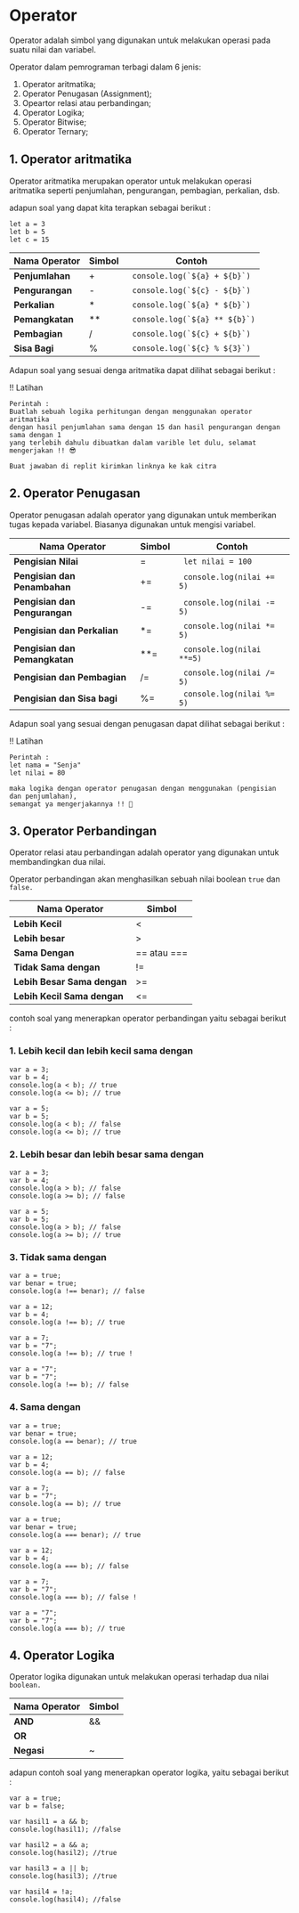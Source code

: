 # Operator

Operator adalah simbol yang digunakan untuk melakukan operasi pada suatu nilai dan variabel.

Operator dalam pemrograman terbagi dalam 6 jenis:

1. Operator aritmatika;
2. Operator Penugasan (Assignment);
3. Opeartor relasi atau perbandingan;
4. Operator Logika;
5. Operator Bitwise;
6. Operator Ternary;

## 1. Operator aritmatika

Operator aritmatika merupakan operator untuk melakukan operasi aritmatika seperti penjumlahan, pengurangan, pembagian, perkalian, dsb.

adapun soal yang dapat kita terapkan sebagai berikut :

```
let a = 3
let b = 5
let c = 15
```

| Nama Operator   | Simbol | Contoh                           |
| --------------- | ------ | -------------------------------- |
| **Penjumlahan** | +      | `` console.log(`${a} + ${b}`)``  |
| **Pengurangan** | -      | `` console.log(`${c} - ${b}`)``  |
| **Perkalian**   | \*     | `` console.log(`${a} * ${b}`)``  |
| **Pemangkatan** | \*\*   | `` console.log(`${a} ** ${b}`)`` |
| **Pembagian**   | /      | `` console.log(`${c} + ${b}`)``  |
| **Sisa Bagi**   | %      | `` console.log(`${c} % ${3}`)``  |

Adapun soal yang sesuai denga aritmatika dapat dilihat sebagai berikut :

!! Latihan

```
Perintah :
Buatlah sebuah logika perhitungan dengan menggunakan operator aritmatika
dengan hasil penjumlahan sama dengan 15 dan hasil pengurangan dengan sama dengan 1
yang terlebih dahulu dibuatkan dalam varible let dulu, selamat mengerjakan !! 😎
```

```
Buat jawaban di replit kirimkan linknya ke kak citra

```

## 2. Operator Penugasan

Operator penugasan adalah operator yang digunakan untuk memberikan tugas kepada variabel. Biasanya digunakan untuk mengisi variabel.

| Nama Operator                 | Simbol | Contoh                     |
| ----------------------------- | ------ | -------------------------- |
| **Pengisian Nilai**           | =      | ` let nilai = 100`         |
| **Pengisian dan Penambahan**  | +=     | ` console.log(nilai += 5)` |
| **Pengisian dan Pengurangan** | -=     | ` console.log(nilai -= 5)` |
| **Pengisian dan Perkalian**   | \*=    | ` console.log(nilai *= 5)` |
| **Pengisian dan Pemangkatan** | \*\*=  | ` console.log(nilai **=5)` |
| **Pengisian dan Pembagian**   | /=     | ` console.log(nilai /= 5)` |
| **Pengisian dan Sisa bagi**   | %=     | ` console.log(nilai %= 5)` |

Adapun soal yang sesuai dengan penugasan dapat dilihat sebagai berikut :

!! Latihan

```
Perintah :
let nama = "Senja"
let nilai = 80

maka logika dengan operator penugasan dengan menggunakan (pengisian dan penjumlahan),
semangat ya mengerjakannya !! 🤑

```

## 3. Operator Perbandingan

Operator relasi atau perbandingan adalah operator yang digunakan untuk membandingkan dua nilai.

Operator perbandingan akan menghasilkan sebuah nilai boolean `true` dan `false.`

| Nama Operator               | Simbol      |
| --------------------------- | ----------- |
| **Lebih Kecil**             | <           |
| **Lebih besar**             | >           |
| **Sama Dengan**             | == atau === |
| **Tidak Sama dengan**       | !=          |
| **Lebih Besar Sama dengan** | >=          |
| **Lebih Kecil Sama dengan** | <=          |

contoh soal yang menerapkan operator perbandingan yaitu sebagai berikut :

### 1. Lebih kecil dan lebih kecil sama dengan

```
var a = 3;
var b = 4;
console.log(a < b); // true
console.log(a <= b); // true

var a = 5;
var b = 5;
console.log(a < b); // false
console.log(a <= b); // true
```

### 2. Lebih besar dan lebih besar sama dengan

```
var a = 3;
var b = 4;
console.log(a > b); // false
console.log(a >= b); // false

var a = 5;
var b = 5;
console.log(a > b); // false
console.log(a >= b); // true
```

### 3. Tidak sama dengan

```
var a = true;
var benar = true;
console.log(a !== benar); // false

var a = 12;
var b = 4;
console.log(a !== b); // true

var a = 7;
var b = "7";
console.log(a !== b); // true !

var a = "7";
var b = "7";
console.log(a !== b); // false
```

### 4. Sama dengan

```
var a = true;
var benar = true;
console.log(a == benar); // true

var a = 12;
var b = 4;
console.log(a == b); // false

var a = 7;
var b = "7";
console.log(a == b); // true
```

```
var a = true;
var benar = true;
console.log(a === benar); // true

var a = 12;
var b = 4;
console.log(a === b); // false

var a = 7;
var b = "7";
console.log(a === b); // false !

var a = "7";
var b = "7";
console.log(a === b); // true
```

## 4. Operator Logika

Operator logika digunakan untuk melakukan operasi terhadap dua nilai `boolean.`

| Nama Operator | Simbol |
| ------------- | ------ |
| **AND**       | &&     |
| **OR**        |        |
| **Negasi**    | ~      |

adapun contoh soal yang menerapkan operator logika, yaitu sebagai berikut :

```
var a = true;
var b = false;

var hasil1 = a && b;
console.log(hasil1); //false

var hasil2 = a && a;
console.log(hasil2); //true

var hasil3 = a || b;
console.log(hasil3); //true

var hasil4 = !a;
console.log(hasil4); //false
```
